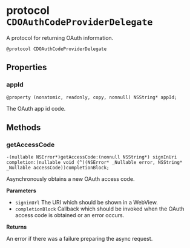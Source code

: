 # protocol `CDOAuthCodeProviderDelegate`

A protocol for returning OAuth information.

`@protocol CDOAuthCodeProviderDelegate`

## Properties
### appId
`@property (nonatomic, readonly, copy, nonnull) NSString* appId;`

The OAuth app id code.

## Methods
### getAccessCode
`-(nullable NSError*)getAccessCode:(nonnull NSString*) signInUri completion:(nullable void (^)(NSError* _Nullable error, NSString* _Nullable accessCode))completionBlock;`

Asynchronously obtains a new OAuth access code.

**Parameters**
* `signinUrl` The URI which should be shown in a WebView.
* `completionBlock` Callback which should be invoked when the OAuth access code is obtained or an error occurs.

**Returns**

An error if there was a failure preparing the async request.
